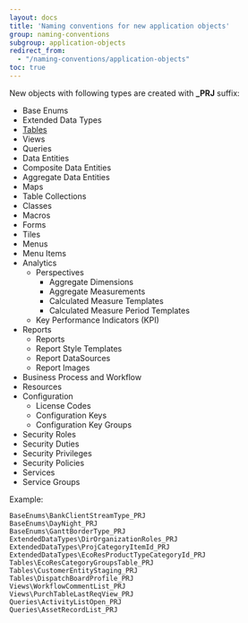 ```yaml
---
layout: docs
title: 'Naming conventions for new application objects'
group: naming-conventions
subgroup: application-objects
redirect_from:
  - "/naming-conventions/application-objects"
toc: true
---
```


New objects with following types are created with <b>_PRJ</b> suffix:
- Base Enums
- Extended Data Types
- [Tables](tables.md)
- Views
- Queries
- Data Entities
- Composite Data Entities
- Aggregate Data Entities
- Maps
- Table Collections
- Classes
- Macros
- Forms
- Tiles
- Menus
- Menu Items
- Analytics
  - Perspectives
    - Aggregate Dimensions
    - Aggregate Measurements
    - Calculated Measure Templates
    - Calculated Measure Period Templates
  - Key Performance Indicators (KPI)
- Reports 
  - Reports
  - Report Style Templates
  - Report DataSources
  - Report Images
- Business Process and Workflow
- Resources
- Configuration 
  - License Codes
  - Configuration Keys
  - Configuration Key Groups
- Security Roles
- Security Duties
- Security Privileges
- Security Policies
- Services
- Service Groups

Example:

```
BaseEnums\BankClientStreamType_PRJ
BaseEnums\DayNight_PRJ
BaseEnums\GanttBorderType_PRJ
ExtendedDataTypes\DirOrganizationRoles_PRJ
ExtendedDataTypes\ProjCategoryItemId_PRJ
ExtendedDataTypes\EcoResProductTypeCategoryId_PRJ
Tables\EcoResCategoryGroupsTable_PRJ
Tables\CustomerEntityStaging_PRJ
Tables\DispatchBoardProfile_PRJ
Views\WorkflowCommentList_PRJ
Views\PurchTableLastReqView_PRJ
Queries\ActivityListOpen_PRJ
Queries\AssetRecordList_PRJ
```
